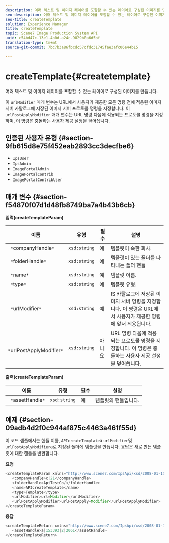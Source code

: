```yaml
---
description: 여러 텍스트 및 이미지 레이어를 포함할 수 있는 레이어로 구성된 이미지를 만듭니다.
seo-description: 여러 텍스트 및 이미지 레이어를 포함할 수 있는 레이어로 구성된 이미지를 만듭니다.
seo-title: createTemplate
solution: Experience Manager
title: createTemplate
topic: Scene7 Image Production System API
uuid: c54bd47c-13e1-4b0d-a24c-9829b0a6d5bf
translation-type: tm+mt
source-git-commit: 7bc7b3a86fbcdc57cfdc31745fae3afc06e44b15

---
```



# createTemplate{#createtemplate}

여러 텍스트 및 이미지 레이어를 포함할 수 있는 레이어로 구성된 이미지를 만듭니다.

이 `urlModifier` 매개 변수는 URL에서 사용자가 제공한 모든 명령 전에 적용된 이미지 서버 카탈로그에 저장된 이미지 서버 프로토콜 명령을 지정합니다. 이 `urlPostApplyModifier` 매개 변수는 URL 명령 다음에 적용되는 프로토콜 명령을 지정하며, 이 명령은 충돌하는 사용자 제공 설정을 덮어씁니다.

## 인증된 사용자 유형 {#section-9fb615d8e75f452eab2893cc3decfbe6}

* `IpsUser`
* `IpsAdmin`
* `ImagePortalAdmin`
* `ImagePortalContrib`
* `ImagePortalContribUser`

## 매개 변수 {#section-f54870f07d1d48fb8749ba7a4b43b6cb}

**입력(createTemplateParam)**

| 이름 | 유형 | 필수 | 설명 |
|---|---|---|---|
| ` *`companyHandle`*` | `xsd:string` | 예 | 템플릿이 속한 회사. |
| ` *`folderHandle`*` | `xsd:string` | 예 | 템플릿이 있는 폴더를 나타내는 폴더 핸들 |
| ` *`name`*` | `xsd:string` | 예 | 템플릿 이름. |
| ` *`type`*` | `xsd:string` | 예 | 템플릿 유형. |
| ` *`urlModifier`*` | `xsd:string` | 예 | IS 카탈로그에 저장된 이미지 서버 명령을 지정합니다. 이 명령은 URL에서 사용자가 제공한 명령에 앞서 적용됩니다. |
| ` *`urlPostApplyModifier`*` | `xsd:string` | 아니요 | URL 명령 다음에 적용되는 프로토콜 명령을 지정합니다. 이 명령은 충돌하는 사용자 제공 설정을 덮어씁니다. |

**출력(createTemplateParam)**

| 이름 | 유형 | 필수 | 설명 |
|---|---|---|---|
| ` *`assetHandle`*` | `xsd:string` | 예 | 템플릿의 핸들입니다. |

## 예제 {#section-09adb4d2f0c944af875c4463a461f55d}

이 코드 샘플에서는 핸들 이름, `APIcreateTemplate`a `urlModifier`및 `urlPostApplyModifier`a로 지정된 폴더에 템플릿을 만듭니다. 응답은 새로 만든 템플릿에 대한 핸들을 반환합니다.

**요청**

```java
<createTemplateParam xmlns="http://www.scene7.com/IpsApi/xsd/2008-01-15">
   <companyHandle>c|21</companyHandle>
   <folderHandle>ApiTestCo/</folderHandle>
   <name>APIcreateTemplate</name>
   <type>Template</type>
   <urlModifier>url=Modifier</urlModifier>
   <urlPostApplyModifier>urlPostApply=Modifier</urlPostApplyModifier>
</createTemplateParam>
```

**응답**

```java
<createTemplateReturn xmlns="http://www.scene7.com/IpsApi/xsd/2008-01-15">
   <assetHandle>a|153393|2|2061</assetHandle>
</createTemplateReturn>
```


